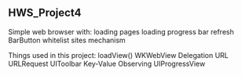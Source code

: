 ## HWS_Project4

Simple web browser with:
	loading pages
	loading progress bar
	refresh BarButton
	whitelist sites mechanism

Things used in this project:
	loadView()
	WKWebView
	Delegation
	URL
	URLRequest
	UIToolbar
	Key-Value Observing
	UIProgressView
